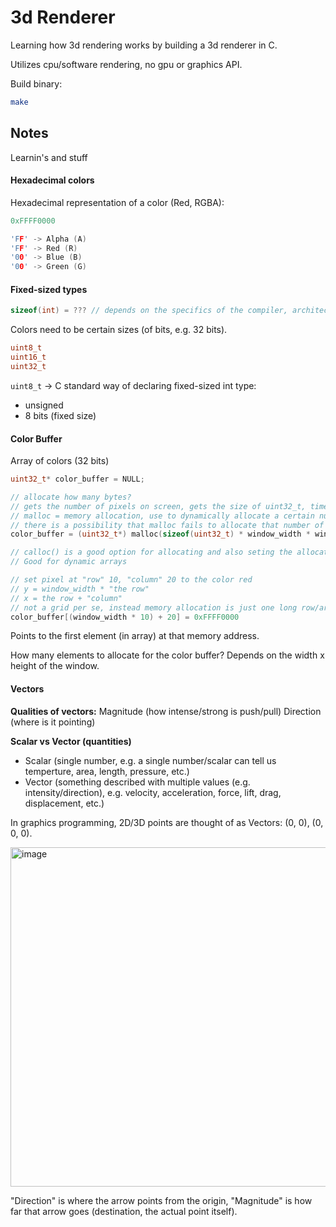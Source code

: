# 3d Renderer

Learning how 3d rendering works by building a 3d renderer in C. 

Utilizes cpu/software rendering, no gpu or graphics API. 

Build binary:

```bash
make
```

## Notes

Learnin's and stuff

#### Hexadecimal colors

Hexadecimal representation of a color (Red, RGBA):

```c
0xFFFF0000

'FF' -> Alpha (A)
'FF' -> Red (R)
'00' -> Blue (B)
'00' -> Green (G)
```

#### Fixed-sized types

```c
sizeof(int) = ??? // depends on the specifics of the compiler, architecture of the machine.
```

Colors need to be certain sizes (of bits, e.g. 32 bits).

```c
uint8_t 
uint16_t
uint32_t
```

`uint8_t` -> C standard way of declaring fixed-sized int type:
- unsigned
- 8 bits (fixed size)

#### Color Buffer 

Array of colors (32 bits)

```c
uint32_t* color_buffer = NULL;

// allocate how many bytes? 
// gets the number of pixels on screen, gets the size of uint32_t, times the # of pixels, the allocation needed, cast to a uint32_t pointer
// malloc = memory allocation, use to dynamically allocate a certain number of bytes in the heap
// there is a possibility that malloc fails to allocate that number of bytes in memory (maybe the machine does not have enough free memory). If that happens, malloc will return a NULL pointer.
color_buffer = (uint32_t*) malloc(sizeof(uint32_t) * window_width * window_height);

// calloc() is a good option for allocating and also seting the allocated memory to zero.
// Good for dynamic arrays

// set pixel at "row" 10, "column" 20 to the color red
// y = window_width * "the row" 
// x = the row + "column"
// not a grid per se, instead memory allocation is just one long row/array. Imagine a rect grid smushed into one long sequence...
color_buffer[(window_width * 10) + 20] = 0xFFFF0000
```

Points to the first element (in array) at that memory address. 

How many elements to allocate for the color buffer? Depends on the width x height of the window.

#### Vectors

__Qualities of vectors:__
Magnitude (how intense/strong is push/pull)
Direction (where is it pointing)

__Scalar vs Vector (quantities)__

- Scalar (single number, e.g. a single number/scalar can tell us temperture, area, length, pressure, etc.)
- Vector (something described with multiple values (e.g. intensity/direction), e.g. velocity, acceleration, force, lift, drag, displacement, etc.)

In graphics programming, 2D/3D points are thought of as Vectors: (0, 0), (0, 0, 0).

<img width="543" alt="image" src="https://github.com/timothymalcham/3d_renderer/assets/2825063/40bda1e6-d5d0-4acd-b117-0e254e05383a">

"Direction" is where the arrow points from the origin, "Magnitude" is how far that arrow goes (destination, the actual point itself).
